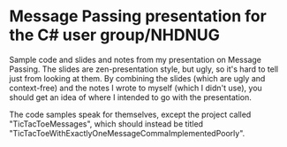 Message Passing presentation for the C# user group/NHDNUG
============================

Sample code and slides and notes from my presentation on Message Passing. The slides are zen-presentation style, but ugly, so it's hard to tell just from looking at them. By combining the slides (which are ugly and context-free) and the notes I wrote to myself (which I didn't use), you should get an idea of where I intended to go with the presentation.

The code samples speak for themselves, except the project called "TicTacToeMessages", which should instead be titled "TicTacToeWithExactlyOneMessageCommaImplementedPoorly".
